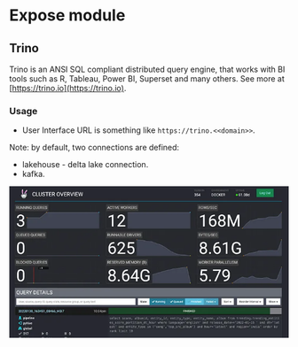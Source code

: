 # Expose module

## Trino
Trino is an ANSI SQL compliant distributed query engine, 
that works with BI tools such as R, Tableau, Power BI, Superset and many others.
See more at [https://trino.io](https://trino.io).


### Usage
- User Interface URL is something like `https://trino.<<domain>>`. 

Note: by default, two connections are defined: 

- lakehouse - delta lake connection.
- kafka.

![trino](img/trino.png)
